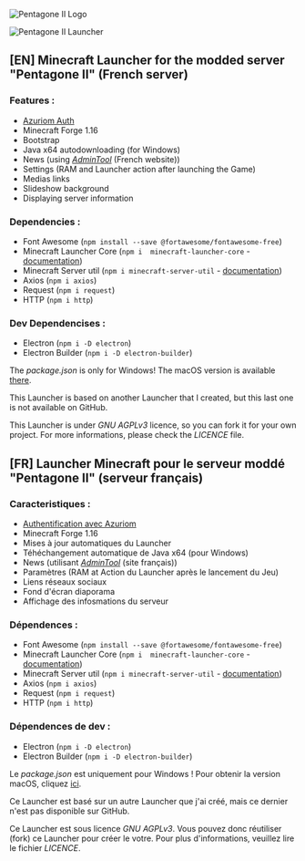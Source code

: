 ![Pentagone II Logo](https://media.discordapp.net/attachments/831549927547994172/847894763473731594/PentagoneII-Logo-RVB.png)

![Pentagone II Launcher](https://media.discordapp.net/attachments/762253192255766530/847921594113327164/unknown.png?width=843&height=473)

##   

## **[EN]** Minecraft Launcher for the modded server "Pentagone II" (French server)

### Features :
* [Azuriom Auth](https://azuriom.com/en)
* Minecraft Forge 1.16
* Bootstrap
* Java x64 autodownloading (for Windows)
* News (using *[AdminTool](http://minecraft-launcher.medianewsonline.com)* (French website))
* Settings (RAM and Launcher action after launching the Game)
* Medias links
* Slideshow background
* Displaying server information


### Dependencies :
* Font Awesome (`npm install --save @fortawesome/fontawesome-free`)
* Minecraft Launcher Core (`npm i  minecraft-launcher-core` - [documentation](https://github.com/Pierce01/MinecraftLauncher-core))
* Minecraft Server util (`npm i minecraft-server-util` - [documentation](https://github.com/PassTheMayo/minecraft-server-util))
* Axios (`npm i axios`)
* Request (`npm i request`)
* HTTP (`npm i http`)

### Dev Dependencises :
* Electron (`npm i -D electron`)
* Electron Builder (`npm i -D electron-builder`)

The *package.json* is only for Windows! The macOS version is available [there](build/macos-package.json).

This Launcher is based on another Launcher that I created, but this last one is not available on GitHub.

This Launcher is under *GNU AGPLv3* licence, so you can fork it for your own project. For more informations, please check the *LICENCE* file.

##

## [FR] Launcher Minecraft pour le serveur moddé "Pentagone II" (serveur français)

### Caracteristiques :
* [Authentification avec Azuriom](https://azuriom.com/fr)
* Minecraft Forge 1.16
* Mises à jour automatiques du Launcher
* Téhéchangement automatique de Java x64 (pour Windows)
* News (utilisant *[AdminTool](http://minecraft-launcher.medianewsonline.com)* (site français))
* Paramètres (RAM at Action du Launcher après le lancement du Jeu)
* Liens réseaux sociaux
* Fond d'écran diaporama
* Affichage des infosmations du serveur


### Dépendences :
* Font Awesome (`npm install --save @fortawesome/fontawesome-free`)
* Minecraft Launcher Core (`npm i  minecraft-launcher-core` - [documentation](https://github.com/Pierce01/MinecraftLauncher-core))
* Minecraft Server util (`npm i minecraft-server-util` - [documentation](https://github.com/PassTheMayo/minecraft-server-util))
* Axios (`npm i axios`)
* Request (`npm i request`)
* HTTP (`npm i http`)

### Dépendences de dev :
* Electron (`npm i -D electron`)
* Electron Builder (`npm i -D electron-builder`)

Le *package.json* est uniquement pour Windows ! Pour obtenir la version macOS, cliquez [ici](build/macos-package.json).

Ce Launcher est basé sur un autre Launcher que j'ai créé, mais ce dernier n'est pas disponible sur GitHub.

Ce Launcher est sous licence *GNU AGPLv3*. Vous pouvez donc réutiliser (fork) ce Launcher pour créer le votre. Pour plus d'informations, veuillez lire le fichier *LICENCE*.
